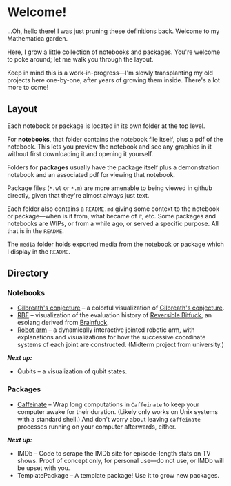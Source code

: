 # Welcome!

...Oh, hello there! I was just pruning these definitions back. Welcome to my Mathematica garden.

Here, I grow a little collection of notebooks and packages. You're welcome to poke around; let me walk you through the layout.

Keep in mind this is a work-in-progress—I'm slowly transplanting my old projects here one-by-one, after years of growing them inside. There's a lot more to come!

## Layout

Each notebook or package is located in its own folder at the top level.

For **notebooks**, that folder contains the notebook file itself, plus a pdf of the notebook. This lets you preview the notebook and see any graphics in it without first downloading it and opening it yourself.

Folders for **packages** usually have the package itself plus a demonstration notebook and an associated pdf for viewing that notebook.

Package files (`*.wl` or `*.m`) are more amenable to being viewed in github directly, given that they're almost always just text.

Each folder also contains a `README.md` giving some context to the notebook or package—when is it from, what became of it, etc. Some packages and notebooks are WIPs, or from a while ago, or served a specific purpose. All that is in the `README`.

The `media` folder holds exported media from the notebook or package which I display in the `README`.

## Directory

### Notebooks

* [Gilbreath's conjecture](Gilbreath\'s%20conjecture) – a colorful visualization of [Gilbreath's conjecture](https://en.wikipedia.org/wiki/Gilbreath%27s_conjecture).
* [RBF](Reversible%20Bitfuck) – visualization of the evaluation history of [Reversible Bitfuck](https://esolangs.org/wiki/Reversible_Bitfuck), an esolang derived from [Brainfuck](https://en.wikipedia.org/wiki/Brainfuck).
* [Robot arm](Robot%20arm) – a dynamically interactive jointed robotic arm, with explanations and visualizations for how the successive coordinate systems of each joint are constructed. (Midterm project from university.)

***Next up:***

* Qubits – a visualization of qubit states.

### Packages

* [Caffeinate](Caffeinate) – Wrap long computations in `Caffeinate` to keep your computer awake for their duration. (Likely only works on Unix systems with a standard shell.) And don't worry about leaving `caffeinate` processes running on your computer afterwards, either.

***Next up:***

* IMDb – Code to scrape the IMDb site for episode-length stats on TV shows. Proof of concept only, for personal use—do not use, or IMDb will be upset with you.
* TemplatePackage – A template package! Use it to grow new packages.
